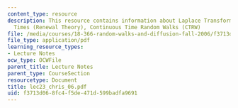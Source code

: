 ```yaml
---
content_type: resource
description: This resource contains information about Laplace Transforms, Random Waiting
  Times (Renewal Theory), Continuous Time Random Walks (CTRW)
file: /media/courses/18-366-random-walks-and-diffusion-fall-2006/f3713d068fc4f5de471d599badfa9691_lec23_chris_06.pdf
file_type: application/pdf
learning_resource_types:
- Lecture Notes
ocw_type: OCWFile
parent_title: Lecture Notes
parent_type: CourseSection
resourcetype: Document
title: lec23_chris_06.pdf
uid: f3713d06-8fc4-f5de-471d-599badfa9691
---
```

